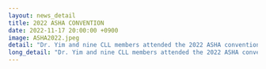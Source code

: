 ```yaml
---
layout: news_detail
title: 2022 ASHA CONVENTION 
date: 2022-11-17 20:00:00 +0900
image: ASHA2022.jpeg
detail: "Dr. Yim and nine CLL members attended the 2022 ASHA convention at the Ernest N. Morial Convention Center in New Orleans, LA. The convention was held during November 17-19. Five posters were presented."
long_detail: "Dr. Yim and nine CLL members attended the 2022 ASHA convention at the Ernest N. Morial Convention Center in New Orleans, LA. The convention was held during November 17-19. Five posters were presented. 1) A comparative study on longitudinal second language ability, cognitive, psychology of bilingual and monolingual children. 2) Word order effect of mother-tongue on second language acquisition and aculturation. 3) Effects of mother-tongue ability on achievement motivation, bicultural acceptance, and ego-resiliency in bilingual adolescents. 4) Do children with cochlear implants differ in real time word processing? An eyetracking study. 5) Parenting factors influencing children's language development: a longitudinal study."
---
```


